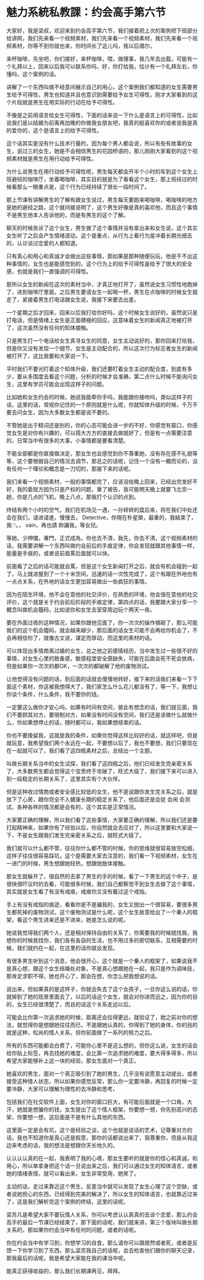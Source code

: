 # 魅力系統私教課：约会高手第六节

大家好，我是梁叔，欢迎来到约会高手第六节，我们接着把上次的案例把下班部分给讲网，我们先来看一个视频素材，我们先来看一个视频素材，我们先来看一个视频素材，你等不到你就也来，你时间长了这儿吗，我以后偶尔。

来杯咖啡，先坐吧，你们接好，来杯咖啡，喂，做理事，我几年去出载，可能有一个礼拜以上，回来以后我可以联系你吗，好，你打给我，估计有一个礼拜左右，你懂吗，这个案例的话。

讲解了一个东西叫做不经意间展示自己的用心，这个案例我们都知道的女生需要男生给予可得性，男生也知道并且也意识到需要给予女生可得性，刚才大家看到的这个片段就是男生在用实际的行动在给予可得性。

不像是之前用语言给女生可得性，下面的话来说一下什么是语言上的可得性，比如说我们是以结婚为前离再加晚的你做我女朋友吧，我真的挺喜欢你的或者说我是真的爱你的，这个是语言上的给予可得性。

这个话其实是没有什么技术行量的，因为每个男人都会说，所以有些有故事的女生，说过三的女生，她是不会相信男生的花园桥语的，那儿刚刚大家看到的这个视频素材就是男生在用行动给予可得性。

为什么说男生在用行动给予可得性呢，男生每天都会开半个小时的车到这个女生上班避经的咖啡厅，坐着喝咖啡，其实目的就是为了看看这个女生，那上班经过的时候看那么一眼重点是，这个行为已经持续了很长一段时间了。

那上节课有讲解男生的了解有跟女生说过，男生每天要跑来喝咖啡，喝咖啡的地方是她的避经之路，这个就间接说明了，这个男生好像是真的喜欢他，而且这个事情不是男生他本人告诉他的，而是有男生的这个了解。

聊天的时候告诉了这个女生，男生做了这个事情并没有拿出来和女生说，这个其实女生听了之后会产生情绪波动，这个是重点，从行为上看行为是冲着长期光细去的，认诊谈过恋爱的人都知道。

只有真心和用心和真诚才会做出这些事情，那如果是那种随便玩玩，他是干不出这种事情的，女生也是能感觉到的，这个行为上的给予可得性是给予了很大的安全感，也就是我们一直强调的可得性。

那所以女生的新闻在这次的素材当中，才真正地打开了，虽然说女生习惯性地跑掉了，进到咖啡厅里面，之后男生要请女生一起喝一杯，男生在点咖啡的时候女生就走了，紧接着男生打电话跟女生说，我接下来要去出差。

一个星期之后才回来，回来以后我打给你好吗，这个时候女生说好的，虽然说只是打电话，但是情绪上女生是正面積極的回应，这意味着女生的新闻真正地被打开了，这次虽然没有任何的知体接触。

只是男生打一个电话给女生真寻女生的同意，女生主动说好的，那你回来打给我，但是你又没有发现一个细节，女生是主动配合的，所以这次行为标志者女生的新闻被打开了，这比我要和大家说一下。

平时我们不要光盯着这个知体升级，我们还要盯着女生主动的配合度，到底有多少，要从多围度去看这个问题，分析的时候才会准确，第二点什么时候不能询问女生，这里有学员可能会出现这样子的问题。

比如她和女生约会的时候，她说我能牵你手吗，我能跟你接吻吗，类似这样子的话，这里的话，常规你记住的一个原则就是什么呢，你就知体升级的时候，千万不要去问女生，因为大多数女生都是说不要的。

不管她是出于精词还是别的，你的心态可能会进一步的不好，你感觉有窗口，你感觉女生是对你有兴趣的，可以搭大方方的直接去做就好了，但是有一点需要注意的，日常当中有很多的大事，小事情都是要看清楚。

不能全部都是你直接做决定，那女生也会感觉到你不尊重她，没有存在感不礼貌等等，这个要根据自己的情况去调节，那总之的话呢，记住一个没有一概而论的，没有任何一个理论和概念是一刀切的，那接下来的话呢。

我们来看一个视频素材，一般的事情都完了，应该没给晚上回来，已经出完发好不好，我的委屈方因为只是产权的问题，重了被告，我可能明天晚上就要飞北京一趟，你是几点的飞机，晚上八点，那我打个认识的点到。

终结有两个小时的空气，我们在机场见一遇，一孙转转的盘后来，将在我们中处还会在我们，请进请進，慢慢去， Detective，你現在朴星榮，最重的，我結束了，我்。， vain，再也請 妳讓我，等女兒。

等她，少押擋，專門，正式成為，你也去不清，我先，你去不清，这个视频素材的话，我需要讲解一个东西叫做约会前后的手痕定律，你会发现就跟其他事情一样，能量是手痕的，或者说前面罵后面就可以快。

前面看了之后的话可能就会罵，但是这个女生新闻打开之后，就会有机会碰到一起了，马上就进屋到了一个十米空间，迅速的话一次性完成了，这个有跟在外地也有一点点关系，在外地的话女生更加容易做出一些疯狂的事情。

因为在陌生环境，他不会在意他的社交评价，在熟悉的环境，他会很在意他的社交评价，这个就是关于约会前后阶段的手痕定律，第四点的话，我要跟大家分享一个概念叫做机会籀码，比如说你和女生去室穿周边玩个两天一夜。

要在外面过夜的这种情况，如果你跟他见面了，你一次次的操作搞砸了，那么可能我们的这个机会籀码，就会越来越少，那后面的话女生可能不会再给你机会了，不会再相信你了，就像古文说，谋定而厚动，而这里的素材的话。

可以体现出多情商离过婚的女生，总之他之前感情经历，当中发生过一些很不好的事情，对女生心里的致备感，敏感程度安全感缺失，可能在后面会死不死会放病，但是如果你一次次的都OK，一次次的都破解了他的废物测试。

让他觉得没有问题的话，到后面的话就会慢慢地转好，接下来的话我们来看一下下面这个素材，你这被我想得大了，我们家怎么什么花儿都没有了，等一下，我想让你谈个条件，什么条件，我不要你的钱。

一定要这么做你才安心吗，如果有时间有空间，彼此有想念的话，我们就见面，我们不要顾其对方，要限制对方，如果没有时间没有空间，我们还是该做什么就做什么，你如果想停止的话，随时都可以，我如果想结束的话。

你也不要挽留我，这就是我的条件，如果你觉得这样比较好的话，就这样吧，但是就玩意，我希望我们两个永远在一起，不要想以后了，我也不要想，我们只要现在在一起就可以了，我们看了这四瓶素材之后，总结出一个主题。

叫做长期关系当中的女生试探，我们看了这四瓶之后，他们已经发生完亲密关系了，大多数男生都会觉得这个宝贵终于攻破了，旺式大级了，我们接下来可以进入到一段稳定的长期关系了，这里其实有个大伙伴。

但是这种收过情商或者安全感比较低的女生，他不是说跟你发生完关系之后，就是放下了心房，跟你完全不入健康长期的稳定关系了，他后面还是会捉 会闹 会测试，各种各样的情况都是会有的，这个其实是正常情况。

大家要正确的理解，所以我们看了这些事情，大家要正确的理解，所以我们还是要打起精神来，如果你有了经验以后，你自然就会去应对了，所以这里要和大家说一下，不是女生跟我们发生完亲密关系之后，就旺式大级了。

我们就可以什么都不管，往往你什么都不管的时候，你的思维就很容易放空松细，这样子往往很容易踩坑，这个是需要大家去注意的，我们看一下视频素材，女生在一进门的时候，男生想跟她轻热，想跟她肢体接触。

那女生就躲开了，很自然的去拿了男生的手的时候，看了一下男生的这个中子，是很快很吓议时的去看，可能很多时候，我们自己都察觉不到女生去做了这个事情，其实就是女生看了有没有戒痕，戒痕你又没有戴过这个戒指。

手上有没有戒指的痕迹，看看你是不是骗我的，女生又抛出一个很容易，要很多男生都死掉的废物测试，这个废物测试是什么呢，这个女生故意给出了一个秦人的框架，看这个男生进来还是不进来，她是怎么说的呢。

她说我觉得我们两个人，还是相对保持自由的关系了，你需要我的时候就找我，我想你的时候我找你，我们各有各自的生活，也不用过多的密切联系，互相需要的时候，我们就约在一起，在这里的话你就会发现。

有很多男生听到这个消息，他会很开心，这个就是一个秦人的框架了，如果说我不是真心想，跟这个女生结婚处对象，不是真心想跟她在一起，我只是作为调味技，那肯定求职不得，她也开心了，那会在想，你怎么把我想说的话。

说出来，但如果真的是这样子，你就会失去了这个女孩子，一旦你这么说的话，你就掉到了她的现景里面去了，以后的话这个女生，就会对你进而远之，因为你的目的，女生已经很清楚了，而且的话这个关系走远以后。

可能会比你第一次追求她的时候，距离还会拉得更远，就验证了，她之前对你的想法，就觉得你是想跟她往往而已，不是跟她认真的，你得到了她的身体，你的目的就是这种，松尚的情人关系，但你前面做了一系列的努力之后。

所有的东西可能都会白费了，可能你心里不是这么想的，但你这么说，女生的话会给你贴上标签，再去找她的难度，会比第一次追求她的难度，要大得多得多，所以希望大家能够补上这一块的经验，那女生面对一个真正。

她喜欢的男生，面对一个真正吸引到了她的男生，几乎没有说愿意主动提出，或者接受这种情人状态，所以如果你感觉反常，那么你一定要冷静，再回复的时候一定要冷静，大家可以理解为理性的去冷静和思考。

包括我们在社交软件上面，女生对你的窗口巨大，有可能后面就是一个口角，大汗，她就是想骗你的钱，女生提出了这个情人框架，你要想一想，你先别高兴的态架，你要想一想，这后面是不是有什么其他的东西。

这里面一定是会有坑，这个是经验之谈，这个也就是说话的艺术，记尊重对方的话，我也不知道你是真心还是假意，那你的话都说出来了，我尊重你，但是从我这边来考虑的话，我的想法是想跟你天长地久的。

认认认认真的在一起，我表明了我的心境，那女生要听的就是你的信心和真诚，和用心，所以单拿身把这个话一旦说出来之后，我们可以通过女生的知体语言，或者她的情绪表情，就可以看出来，女生非常受用，她笑了。

主动的话，走过来靠近这个男生，反差当中就可以发现了女生心理了这个空缺，或者说她担心的东西，已经得到完美的解决了，所以女生的知体语言，也就靠近过来了，这是我们解析完这个案例的终结，这里的话呢。

梁苏凡是希望大家不要玩情人关系，你可以考虑认认真真的去谈个恋爱，那么约会高手的最后一节课已经结束了，那下面的话呢，我们就来讲，第三个版块叫做长期关系的，那如果你约会当中有任何的问题，或者的话呢。

你在约会当中有学习到，你想学习的自食，那么请你可以跟居然或者死，或者是反馈一下你学习到了东西，那么梁苏我自己的话呢，会去检查他们跟你的聊天记录，那我最后的话呢，我是希望大家能在我的课当中呢。

能真正获得收益的，那么我们长期课再见，拜拜。
